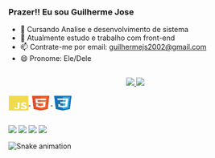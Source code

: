 ### Prazer!! Eu sou Guilherme Jose


- 📕 Cursando Analise e desenvolvimento de sistema
- 🔭 Atualmente estudo e trabalho com front-end
- 📫 Contrate-me por email: guilhermejs2002@gmail.com
- 😄 Pronome: Ele/Dele

##

<div align="center">
  <a href="https://github.com/GuilhermeRt13">
  <img height="180em" src="https://github-readme-stats.vercel.app/api?username=GuilhermeRt13&show_icons=false&theme=dark&include_all_commits=true&count_private=true"/>
  <img height="180em" src="https://github-readme-stats.vercel.app/api/top-langs/?username=GuilhermeRt13&layout=compact&langs_count=7&theme=dark"/>
</div>

<div style="display: inline_block"><br>
  <img align="center" alt="Gui-Js" height="30" width="40" src="https://raw.githubusercontent.com/devicons/devicon/master/icons/javascript/javascript-plain.svg">
  <img align="center" alt="Gui-HTML" height="30" width="40" src="https://raw.githubusercontent.com/devicons/devicon/master/icons/html5/html5-original.svg">
  <img align="center" alt="Gui-CSS" height="30" width="40" src="https://raw.githubusercontent.com/devicons/devicon/master/icons/css3/css3-original.svg">
</div>
  
  ##
  
  <div> 
  <a href="https://www.instagram.com/guilherme_js13/" target="_blank"><img src="https://img.shields.io/badge/-Instagram-%23E4405F?style=for-the-badge&logo=instagram&logoColor=white" target="_blank"></a>
 <a href=https://discord.gg/FRQUDGer" target="_blank"><img src="https://img.shields.io/badge/Discord-7289DA?style=for-the-badge&logo=discord&logoColor=white" target="_blank"></a> 
  <a href = "mailto:guilhermejs2002@gmail.com"><img src="https://img.shields.io/badge/Gmail-D14836?style=for-the-badge&logo=gmail&logoColor=white"></a>
  <a href="https://www.linkedin.com/in/guilherme-jos%C3%A9-6830651b3/" target="_blank"><img src="https://img.shields.io/badge/-LinkedIn-%230077B5?style=for-the-badge&logo=linkedin&logoColor=white" target="_blank"></a> 
  </div>
  
  ![Snake animation](https://github.com/GuilhermeRt13/GuilhermeRt13/blob/output/github-contribution-grid-snake.svg)
 

